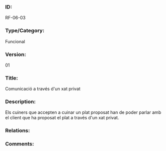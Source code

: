 ### ID:

RF-06-03

### Type/Category:

Funcional

### Version:

01

### Title:

Comunicació a través d'un xat privat

### Description:

Els cuiners que accepten a cuinar un plat proposat han de poder parlar amb el client que ha proposat el plat a través d'un xat privat.

### Relations:

### Comments:
